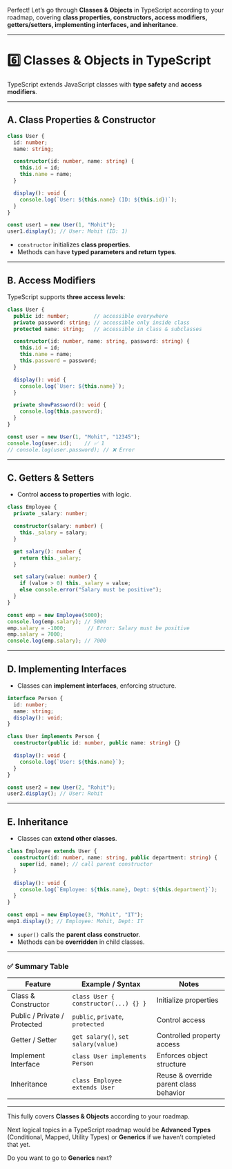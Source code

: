 Perfect! Let’s go through **Classes & Objects** in TypeScript according to your roadmap, covering **class properties, constructors, access modifiers, getters/setters, implementing interfaces, and inheritance**.

---

# **6️⃣ Classes & Objects in TypeScript**

TypeScript extends JavaScript classes with **type safety** and **access modifiers**.

---

## **A. Class Properties & Constructor**

```ts
class User {
  id: number;
  name: string;

  constructor(id: number, name: string) {
    this.id = id;
    this.name = name;
  }

  display(): void {
    console.log(`User: ${this.name} (ID: ${this.id})`);
  }
}

const user1 = new User(1, "Mohit");
user1.display(); // User: Mohit (ID: 1)
```

* `constructor` initializes **class properties**.
* Methods can have **typed parameters and return types**.

---

## **B. Access Modifiers**

TypeScript supports **three access levels**:

```ts
class User {
  public id: number;        // accessible everywhere
  private password: string; // accessible only inside class
  protected name: string;   // accessible in class & subclasses

  constructor(id: number, name: string, password: string) {
    this.id = id;
    this.name = name;
    this.password = password;
  }

  display(): void {
    console.log(`User: ${this.name}`);
  }

  private showPassword(): void {
    console.log(this.password);
  }
}

const user = new User(1, "Mohit", "12345");
console.log(user.id);    // ✅ 1
// console.log(user.password); // ❌ Error
```

---

## **C. Getters & Setters**

* Control **access to properties** with logic.

```ts
class Employee {
  private _salary: number;

  constructor(salary: number) {
    this._salary = salary;
  }

  get salary(): number {
    return this._salary;
  }

  set salary(value: number) {
    if (value > 0) this._salary = value;
    else console.error("Salary must be positive");
  }
}

const emp = new Employee(5000);
console.log(emp.salary); // 5000
emp.salary = -1000;       // Error: Salary must be positive
emp.salary = 7000;
console.log(emp.salary); // 7000
```

---

## **D. Implementing Interfaces**

* Classes can **implement interfaces**, enforcing structure.

```ts
interface Person {
  id: number;
  name: string;
  display(): void;
}

class User implements Person {
  constructor(public id: number, public name: string) {}

  display(): void {
    console.log(`User: ${this.name}`);
  }
}

const user2 = new User(2, "Rohit");
user2.display(); // User: Rohit
```

---

## **E. Inheritance**

* Classes can **extend other classes**.

```ts
class Employee extends User {
  constructor(id: number, name: string, public department: string) {
    super(id, name); // call parent constructor
  }

  display(): void {
    console.log(`Employee: ${this.name}, Dept: ${this.department}`);
  }
}

const emp1 = new Employee(3, "Mohit", "IT");
emp1.display(); // Employee: Mohit, Dept: IT
```

* `super()` calls the **parent class constructor**.
* Methods can be **overridden** in child classes.

---

### ✅ **Summary Table**

| Feature                      | Example / Syntax                     | Notes                                  |
| ---------------------------- | ------------------------------------ | -------------------------------------- |
| Class & Constructor          | `class User { constructor(...) {} }` | Initialize properties                  |
| Public / Private / Protected | `public`, `private`, `protected`     | Control access                         |
| Getter / Setter              | `get salary()`, `set salary(value)`  | Controlled property access             |
| Implement Interface          | `class User implements Person`       | Enforces object structure              |
| Inheritance                  | `class Employee extends User`        | Reuse & override parent class behavior |

---

This fully covers **Classes & Objects** according to your roadmap.

Next logical topics in a TypeScript roadmap would be **Advanced Types** (Conditional, Mapped, Utility Types) or **Generics** if we haven’t completed that yet.

Do you want to go to **Generics** next?
